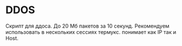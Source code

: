 # DDOS
Скрипт для ддоса. До 20 Мб пакетов за 10 секунд. Рекомендуем использовать в нескольких сессиях термукс. понимает как IP так и Host.
